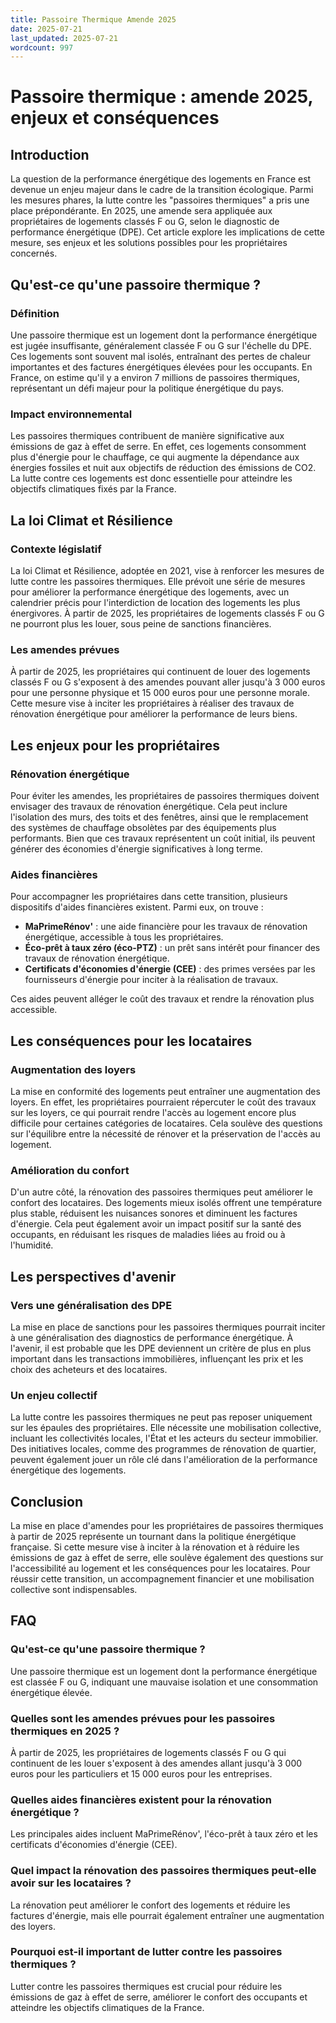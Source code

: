 ```yaml
---
title: Passoire Thermique Amende 2025
date: 2025-07-21
last_updated: 2025-07-21
wordcount: 997
---
```


# Passoire thermique : amende 2025, enjeux et conséquences

## Introduction

La question de la performance énergétique des logements en France est devenue un enjeu majeur dans le cadre de la transition écologique. Parmi les mesures phares, la lutte contre les "passoires thermiques" a pris une place prépondérante. En 2025, une amende sera appliquée aux propriétaires de logements classés F ou G, selon le diagnostic de performance énergétique (DPE). Cet article explore les implications de cette mesure, ses enjeux et les solutions possibles pour les propriétaires concernés.

## Qu'est-ce qu'une passoire thermique ?

### Définition

Une passoire thermique est un logement dont la performance énergétique est jugée insuffisante, généralement classée F ou G sur l'échelle du DPE. Ces logements sont souvent mal isolés, entraînant des pertes de chaleur importantes et des factures énergétiques élevées pour les occupants. En France, on estime qu'il y a environ 7 millions de passoires thermiques, représentant un défi majeur pour la politique énergétique du pays.

### Impact environnemental

Les passoires thermiques contribuent de manière significative aux émissions de gaz à effet de serre. En effet, ces logements consomment plus d'énergie pour le chauffage, ce qui augmente la dépendance aux énergies fossiles et nuit aux objectifs de réduction des émissions de CO2. La lutte contre ces logements est donc essentielle pour atteindre les objectifs climatiques fixés par la France.

## La loi Climat et Résilience

### Contexte législatif

La loi Climat et Résilience, adoptée en 2021, vise à renforcer les mesures de lutte contre les passoires thermiques. Elle prévoit une série de mesures pour améliorer la performance énergétique des logements, avec un calendrier précis pour l'interdiction de location des logements les plus énergivores. À partir de 2025, les propriétaires de logements classés F ou G ne pourront plus les louer, sous peine de sanctions financières.

### Les amendes prévues

À partir de 2025, les propriétaires qui continuent de louer des logements classés F ou G s'exposent à des amendes pouvant aller jusqu'à 3 000 euros pour une personne physique et 15 000 euros pour une personne morale. Cette mesure vise à inciter les propriétaires à réaliser des travaux de rénovation énergétique pour améliorer la performance de leurs biens.

## Les enjeux pour les propriétaires

### Rénovation énergétique

Pour éviter les amendes, les propriétaires de passoires thermiques doivent envisager des travaux de rénovation énergétique. Cela peut inclure l'isolation des murs, des toits et des fenêtres, ainsi que le remplacement des systèmes de chauffage obsolètes par des équipements plus performants. Bien que ces travaux représentent un coût initial, ils peuvent générer des économies d'énergie significatives à long terme.

### Aides financières

Pour accompagner les propriétaires dans cette transition, plusieurs dispositifs d'aides financières existent. Parmi eux, on trouve :

- **MaPrimeRénov'** : une aide financière pour les travaux de rénovation énergétique, accessible à tous les propriétaires.
- **Éco-prêt à taux zéro (éco-PTZ)** : un prêt sans intérêt pour financer des travaux de rénovation énergétique.
- **Certificats d'économies d'énergie (CEE)** : des primes versées par les fournisseurs d'énergie pour inciter à la réalisation de travaux.

Ces aides peuvent alléger le coût des travaux et rendre la rénovation plus accessible.

## Les conséquences pour les locataires

### Augmentation des loyers

La mise en conformité des logements peut entraîner une augmentation des loyers. En effet, les propriétaires pourraient répercuter le coût des travaux sur les loyers, ce qui pourrait rendre l'accès au logement encore plus difficile pour certaines catégories de locataires. Cela soulève des questions sur l'équilibre entre la nécessité de rénover et la préservation de l'accès au logement.

### Amélioration du confort

D'un autre côté, la rénovation des passoires thermiques peut améliorer le confort des locataires. Des logements mieux isolés offrent une température plus stable, réduisent les nuisances sonores et diminuent les factures d'énergie. Cela peut également avoir un impact positif sur la santé des occupants, en réduisant les risques de maladies liées au froid ou à l'humidité.

## Les perspectives d'avenir

### Vers une généralisation des DPE

La mise en place de sanctions pour les passoires thermiques pourrait inciter à une généralisation des diagnostics de performance énergétique. À l'avenir, il est probable que les DPE deviennent un critère de plus en plus important dans les transactions immobilières, influençant les prix et les choix des acheteurs et des locataires.

### Un enjeu collectif

La lutte contre les passoires thermiques ne peut pas reposer uniquement sur les épaules des propriétaires. Elle nécessite une mobilisation collective, incluant les collectivités locales, l'État et les acteurs du secteur immobilier. Des initiatives locales, comme des programmes de rénovation de quartier, peuvent également jouer un rôle clé dans l'amélioration de la performance énergétique des logements.

## Conclusion

La mise en place d'amendes pour les propriétaires de passoires thermiques à partir de 2025 représente un tournant dans la politique énergétique française. Si cette mesure vise à inciter à la rénovation et à réduire les émissions de gaz à effet de serre, elle soulève également des questions sur l'accessibilité au logement et les conséquences pour les locataires. Pour réussir cette transition, un accompagnement financier et une mobilisation collective sont indispensables.

## FAQ

### Qu'est-ce qu'une passoire thermique ?

Une passoire thermique est un logement dont la performance énergétique est classée F ou G, indiquant une mauvaise isolation et une consommation énergétique élevée.

### Quelles sont les amendes prévues pour les passoires thermiques en 2025 ?

À partir de 2025, les propriétaires de logements classés F ou G qui continuent de les louer s'exposent à des amendes allant jusqu'à 3 000 euros pour les particuliers et 15 000 euros pour les entreprises.

### Quelles aides financières existent pour la rénovation énergétique ?

Les principales aides incluent MaPrimeRénov', l'éco-prêt à taux zéro et les certificats d'économies d'énergie (CEE).

### Quel impact la rénovation des passoires thermiques peut-elle avoir sur les locataires ?

La rénovation peut améliorer le confort des logements et réduire les factures d'énergie, mais elle pourrait également entraîner une augmentation des loyers.

### Pourquoi est-il important de lutter contre les passoires thermiques ?

Lutter contre les passoires thermiques est crucial pour réduire les émissions de gaz à effet de serre, améliorer le confort des occupants et atteindre les objectifs climatiques de la France.